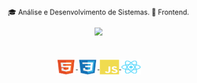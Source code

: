 <div align="center">
🎓 Análise e Desenvolvimento de Sistemas. 🌱 Frontend.
</div>
<br>

<div align="center">
  <a href="https://github.com/rfmoniq">
  <img height="150em" src="https://github-readme-stats.vercel.app/api/top-langs/?username=rfmoniq&layout=compact&langs_count=7&theme=dracula"/>
</div>

##

<div align="center">
<div style="display: inline_block"><br>
  <img align="center" alt="Monique-HTML" height="30" width="40" src="https://raw.githubusercontent.com/devicons/devicon/master/icons/html5/html5-original.svg">
  <img align="center" alt="Monique-CSS" height="30" width="40" src="https://raw.githubusercontent.com/devicons/devicon/master/icons/css3/css3-original.svg">
  <img align="center" alt="Monique-Js" height="30" width="40" src="https://raw.githubusercontent.com/devicons/devicon/master/icons/javascript/javascript-plain.svg">
  <img align="center" alt="Monique-React" height="30" width="40" src="https://raw.githubusercontent.com/devicons/devicon/master/icons/react/react-original.svg">

</div>
